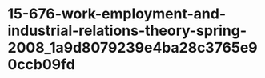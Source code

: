 # 15-676-work-employment-and-industrial-relations-theory-spring-2008_1a9d8079239e4ba28c3765e90ccb09fd